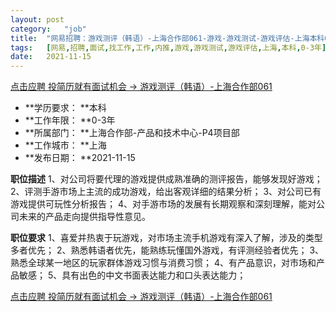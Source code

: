 ```yaml
---
layout:	post
category:	"job"
title:	"网易招聘：游戏测评（韩语）-上海合作部061-游戏-游戏测试-游戏评估-上海本科0-3年"
tags:	[网易,招聘,面试,找工作,工作,内推,游戏,游戏测试,游戏评估,上海,本科,0-3年]
date:	2021-11-15
---
```


[点击应聘 投简历就有面试机会 -> 游戏测评（韩语）-上海合作部061](http://mobile.bole.netease.com/bole/boleDetail?id=36019&employeeId=346f03c3cda5f04c&key=all)



- **学历要求： **本科
- **工作年限： **0-3年
- **所属部门： **上海合作部-产品和技术中心-P4项目部
- **工作城市： **上海
- **发布日期： **2021-11-15



**职位描述**
1、对公司将要代理的游戏提供成熟准确的测评报告，能够发现好游戏；
2、评测手游市场上主流的成功游戏，给出客观详细的结果分析；
3、对公司已有游戏提供可玩性分析报告；
4、对手游市场的发展有长期观察和深刻理解，能对公司未来的产品走向提供指导性意见。



**职位要求**
1、喜爱并热衷于玩游戏，对市场主流手机游戏有深入了解，涉及的类型多者优先；
2、熟悉韩语者优先，能熟练玩懂国外游戏，有评测经验者优先；
3、熟悉全球某一地区的玩家群体游戏习惯与消费习惯；
4、有产品意识，对市场和产品敏感；
5、具有出色的中文书面表达能力和口头表达能力；



[点击应聘 投简历就有面试机会 -> 游戏测评（韩语）-上海合作部061](http://mobile.bole.netease.com/bole/boleDetail?id=36019&employeeId=346f03c3cda5f04c&key=all)